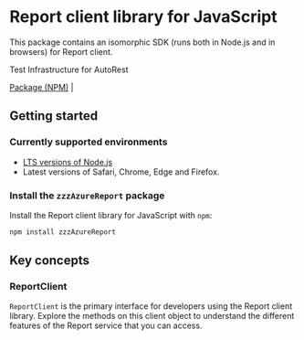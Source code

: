 # Report client library for JavaScript

This package contains an isomorphic SDK (runs both in Node.js and in browsers) for Report client.

Test Infrastructure for AutoRest

[Package (NPM)](https://www.npmjs.com/package/zzzAzureReport) |

## Getting started

### Currently supported environments

- [LTS versions of Node.js](https://nodejs.org/about/releases/)
- Latest versions of Safari, Chrome, Edge and Firefox.


### Install the `zzzAzureReport` package

Install the Report client library for JavaScript with `npm`:

```bash
npm install zzzAzureReport
```


## Key concepts

### ReportClient

`ReportClient` is the primary interface for developers using the Report client library. Explore the methods on this client object to understand the different features of the Report service that you can access.

